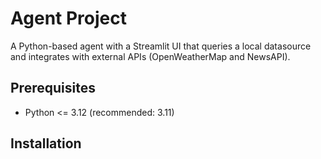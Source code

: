 # Agent Project

A Python-based agent with a Streamlit UI that queries a local datasource and integrates with external APIs (OpenWeatherMap and NewsAPI).

## Prerequisites
- Python <= 3.12 (recommended: 3.11)

## Installation

